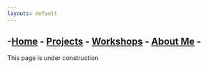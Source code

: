 ```yaml
---
layouts: default
---
```

## -[Home](../index.md) - [Projects](../projects/index.md) - [Workshops](./index.md) - [About Me](../CV/index.md) -

This page is under construction
